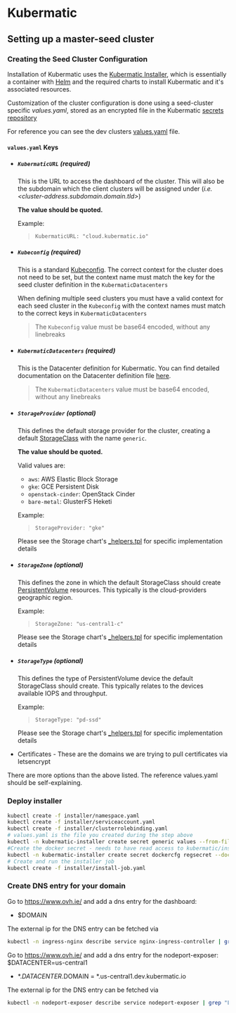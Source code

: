 # Kubermatic

## Setting up a master-seed cluster

### Creating the Seed Cluster Configuration
Installation of Kubermatic uses the [Kubermatic Installer][4], which is essentially a container with [Helm][5] and the required charts to install Kubermatic and it's associated resources.

Customization of the cluster configuration is done using a seed-cluster specific _values.yaml_, stored as an encrypted file in the Kubermatic [secrets repository][6]

For reference you can see the dev clusters [values.yaml][1] file.

#### `values.yaml` Keys

- ##### `KubermaticURL` _(required)_

  This is the URL to access the dashboard of the cluster. This will also be the subdomain which the client clusters will be assigned under (_i.e. <cluster-address.subdomain.domain.tld>_)

  **The value should be quoted.**

  Example:
  > `KubermaticURL: "cloud.kubermatic.io"`

- ##### `Kubeconfig` _(required)_

  This is a standard [Kubeconfig][2]. The correct context for the cluster does not need to be set, but the context name must match the key for the seed cluster definition in the `KubermaticDatacenters`

  When defining multiple seed clusters you must have a valid context for each seed cluster in the `Kubeconfig` with the context names must match to the correct keys in `KubermaticDatacenters`

  > The `Kubeconfig` value must be base64 encoded, without any linebreaks

- ##### `KubermaticDatacenters` _(required)_

  This is the Datacenter definition for Kubermatic. You can find detailed documentation on the Datacenter definition file [here][3].

  > The `KubermaticDatacenters` value must be base64 encoded, without any linebreaks

- ##### `StorageProvider` _(optional)_

  This defines the default storage provider for the cluster, creating a default [StorageClass][8] with the name `generic`.

  **The value should be quoted.**

  Valid values are:
  - `aws`: AWS Elastic Block Storage
  - `gke`: GCE Persistent Disk
  - `openstack-cinder`: OpenStack Cinder
  - `bare-metal`: GlusterFS Heketi

  Example:
  > `StorageProvider: "gke"`

  Please see the Storage chart's [_helpers.tpl][7] for specific implementation details

- ##### `StorageZone` _(optional)_

  This defines the zone in which the default StorageClass should create [PersistentVolume][9] resources. This typically is the cloud-providers geographic region.

  Example:
  > `StorageZone: "us-central1-c"`

  Please see the Storage chart's [_helpers.tpl][7] for specific implementation details

- ##### `StorageType` _(optional)_

  This defines the type of PersistentVolume device the default StorageClass should create. This typically relates to the devices available IOPS and throughput.

  Example:
  > `StorageType: "pd-ssd"`

  Please see the Storage chart's [_helpers.tpl][7] for specific implementation details

- Certificates - These are the domains we are trying to pull certificates via letsencrypt

There are more options than the above listed. The reference values.yaml should be self-explaining.

### Deploy installer
```bash
kubectl create -f installer/namespace.yaml
kubectl create -f installer/serviceaccount.yaml
kubectl create -f installer/clusterrolebinding.yaml
# values.yaml is the file you created during the step above
kubectl -n kubermatic-installer create secret generic values --from-file=values.yaml
#Create the docker secret - needs to have read access to kubermatic/installer
kubectl -n kubermatic-installer create secret dockercfg regsecret --docker-server=<your-registry-server> --docker-username=<your-name> --docker-password=<your-pword> --docker-email=<your-email>
# Create and run the installer job
kubectl create -f installer/install-job.yaml
```

### Create DNS entry for your domain
Go to https://www.ovh.ie/ and add a dns entry for the dashboard:
- $DOMAIN  

The external ip for the DNS entry can be fetched via
```bash
kubectl -n ingress-nginx describe service nginx-ingress-controller | grep "LoadBalancer Ingress"
```

Go to https://www.ovh.ie/ and add a dns entry for the nodeport-exposer:
$DATACENTER=us-central1
- *.$DATACENTER.$DOMAIN  =  *.us-central1.dev.kubermatic.io  

The external ip for the DNS entry can be fetched via
```bash
kubectl -n nodeport-exposer describe service nodeport-exposer | grep "LoadBalancer Ingress"
```

[1]: https://github.com/kubermatic/secrets/blob/master/seed-clusters/dev.kubermatic.io/values.yaml
[2]: https://kubernetes.io/docs/tasks/access-application-cluster/configure-access-multiple-clusters/
[3]: ../docs/datacenters.md
[4]: installer/README.md
[5]: https://github.com/kubernetes/helm
[6]: https://github.com/kubermatic/secrets
[7]: https://github.com/kubermatic/kubermatic/blob/master/config/storage/templates/_helpers.tpl
[8]: https://kubernetes.io/docs/concepts/storage/storage-classes/
[9]: https://kubernetes.io/docs/concepts/storage/persistent-volumes/
